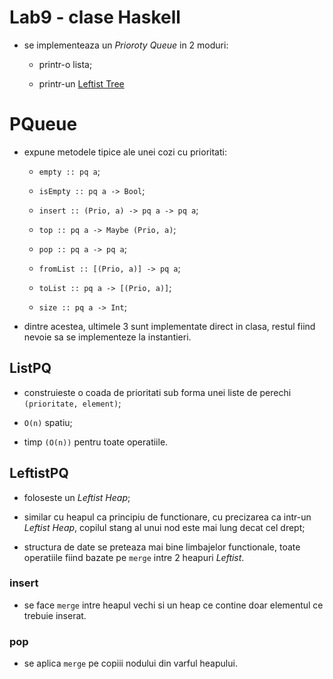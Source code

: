 # Lab9 - clase Haskell

- se implementeaza un *Prioroty Queue* in 2 moduri:

    - printr-o lista;

    - printr-un [Leftist Tree](https://en.wikipedia.org/wiki/Leftist_tree)

# PQueue

- expune metodele tipice ale unei cozi cu prioritati:

    - `empty :: pq a`;

    - `isEmpty :: pq a -> Bool`;

    - `insert :: (Prio, a) -> pq a -> pq a`;

    - `top :: pq a -> Maybe (Prio, a)`;

    - `pop :: pq a -> pq a`;

    - `fromList :: [(Prio, a)] -> pq a`;

    - `toList :: pq a -> [(Prio, a)]`;
    
    - `size :: pq a -> Int`;

- dintre acestea, ultimele 3 sunt implementate direct in clasa, restul fiind nevoie sa se implementeze
la instantieri.

## ListPQ

- construieste o coada de prioritati sub forma unei liste de perechi `(prioritate, element)`;

- `O(n)` spatiu;

- timp `(O(n))` pentru toate operatiile.

## LeftistPQ

- foloseste un *Leftist Heap*;

- similar cu heapul ca principiu de functionare, cu precizarea ca intr-un *Leftist Heap*, copilul
stang al unui nod este mai lung decat cel drept;

- structura de date se preteaza mai bine limbajelor functionale, toate operatiile fiind bazate pe
`merge` intre 2 heapuri *Leftist*.

### insert

- se face `merge` intre heapul vechi si un heap ce contine doar elementul ce trebuie inserat.

### pop

- se aplica `merge` pe copiii nodului din varful heapului.
